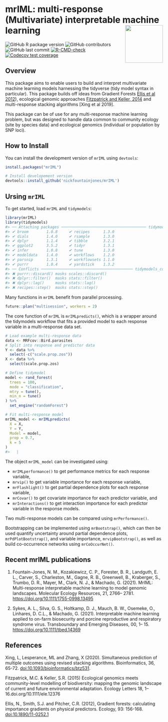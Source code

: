 
<!-- README.md is generated from README.Rmd. Please edit that file -->

# mrIML: multi-response (Multivariate) interpretable machine learning <img src="man/figures/logo.png" align="right" height="120"/></a>

<!-- badges: start -->

![GitHub R package
version](https://img.shields.io/github/r-package/v/nickfountainjones/mrIML?logo=github&logoColor=%2300ff37&style=flat-square)
![GitHub
contributors](https://img.shields.io/github/contributors/nickfountainjones/mrIML?style=flat-square)
![GitHub last
commit](https://img.shields.io/github/last-commit/nickfountainjones/mrIML?style=flat-square)
[![R-CMD-check](https://github.com/nickfountainjones/mrIML/actions/workflows/R-CMD-check.yaml/badge.svg)](https://github.com/nickfountainjones/mrIML/actions/workflows/R-CMD-check.yaml)
[![Codecov test
coverage](https://codecov.io/gh/nickfountainjones/mrIML/graph/badge.svg)](https://app.codecov.io/gh/nickfountainjones/mrIML)
<!-- badges: end -->

## Overview

This package aims to enable users to build and interpret multivariate
machine learning models harnessing the tidyverse (tidy model syntax in
particular). This package builds off ideas from Gradient Forests [Ellis
et al
2012](https://esajournals-onlinelibrary-wiley-com.prox.lib.ncsu.edu/doi/full/10.1890/11-0252.1)),
ecological genomic approaches [Fitzpatrick and Keller,
2014](https://onlinelibrary.wiley.com/doi/abs/10.1111/ele.12376) and
multi-response stacking algorithms \[Xing et al 2019\].

This package can be of use for any multi-response machine learning
problem, but was designed to handle data common to community ecology
(site by species data) and ecological genomics (individual or population
by SNP loci).

## How to Install

You can install the development version of `mrIML` using `devtools`:

``` r
install.packages("mrIML")

# Install developement version
devtools::install_github('nickfountainjones/mrIML')
```

## Ursing `mrIML`

To get started, load `mrIML` and `tidymodels`:

``` r
library(mrIML)
library(tidymodels)
#> ── Attaching packages ────────────────────────────────────── tidymodels 1.3.0 ──
#> ✔ broom        1.0.8     ✔ recipes      1.3.0
#> ✔ dials        1.4.0     ✔ rsample      1.3.0
#> ✔ dplyr        1.1.4     ✔ tibble       3.2.1
#> ✔ ggplot2      3.5.2     ✔ tidyr        1.3.1
#> ✔ infer        1.0.8     ✔ tune         1.3.0
#> ✔ modeldata    1.4.0     ✔ workflows    1.2.0
#> ✔ parsnip      1.3.1     ✔ workflowsets 1.1.0
#> ✔ purrr        1.0.4     ✔ yardstick    1.3.2
#> ── Conflicts ───────────────────────────────────────── tidymodels_conflicts() ──
#> ✖ purrr::discard() masks scales::discard()
#> ✖ dplyr::filter()  masks stats::filter()
#> ✖ dplyr::lag()     masks stats::lag()
#> ✖ recipes::step()  masks stats::step()
```

Many functions in `mrIML` benefit from parallel processing.

``` r
future::plan("multisession", workers = 2)
```

The core function of `mrIML` is `mrIMLpredicts()`, which is a wrapper
around the tidymodels workflow that fits a provided model to each
response variable in a multi-response data set.

``` r
# Load example multi-response data
data <- MRFcov::Bird.parasites
# Split into response and predictor data
Y <- data %>%
  select(-c("scale.prop.zos"))
X <- data %>%
  select(scale.prop.zos)

# Define tidymodel
model <- rand_forest(
  trees = 100,
  mode = "classification",
  mtry = tune(),
  min_n = tune()
) %>%
  set_engine("randomForest")

# Fit multi-response model
mrIML_model <- mrIMLpredicts(
  X = X,
  Y = Y,
  Model = model,
  prop = 0.7,
  k = 5
)
#>   |                                                                              |                                                                      |   0%  |                                                                              |==================                                                    |  25%  |                                                                              |===================================                                   |  50%  |                                                                              |====================================================                  |  75%  |                                                                              |======================================================================| 100%
```

The object `mrIML_model` can be investigated using:

- `mrIMLperformance()` to get performance metrics for each response
  variable,
- `mrvip()` to get variable importance for each response variable,
- `mrFlashlight()` to get partial dependence plots for each response
  variable,
- `mrCovar()` to get covariate importance for each predictor variable,
  and
- `mrInteractions()` to get interaction importance for each predictor
  variable in the response models.

Two multi-response models can be compared using `mrPerformance()`.

Bootstrapping can be implemented using `mrBootstrap()`, which can then
be used quantify uncertainty around partial dependence plots,
`mrPdPlotBootstrap()`, and variable importance, `mrvipBootstrap()`, as
well as build co-occurrence networks using `mrCoOccurNet()`.

## Recent mrIML publications

1.  Fountain-Jones, N. M., Kozakiewicz, C. P., Forester, B. R.,
    Landguth, E. L., Carver, S., Charleston, M., Gagne, R. B.,
    Greenwell, B., Kraberger, S., Trumbo, D. R., Mayer, M., Clark, N.
    J., & Machado, G. (2021). MrIML: Multi-response interpretable
    machine learning to model genomic landscapes. Molecular Ecology
    Resources, 21, 2766– 2781. <https://doi.org/10.1111/1755-0998.13495>

2.  Sykes, A. L., Silva, G. S., Holtkamp, D. J., Mauch, B. W., Osemeke,
    O., Linhares, D. C.L., & Machado, G. (2021). Interpretable machine
    learning applied to on-farm biosecurity and porcine reproductive and
    respiratory syndrome virus. Transboundary and Emerging Diseases, 00,
    1– 15. <https://doi.org/10.1111/tbed.14369>

## References

Xing, L, Lesperance, ML and Zhang, X (2020). Simultaneous prediction of
multiple outcomes using revised stacking algorithms. Bioinformatics, 36,
65-72. <doi:10.1093/bioinformatics/btz531>.

Fitzpatrick, M.C. & Keller, S.R. (2015) Ecological genomics meets
community-level modelling of biodiversity: mapping the genomic landscape
of current and future environmental adaptation. Ecology Letters 18,
1–16.doi.org/10.1111/ele.12376

Ellis, N., Smith, S.J. and Pitcher, C.R. (2012), Gradient forests:
calculating importance gradients on physical predictors. Ecology, 93:
156-168. <doi:10.1890/11-0252.1>
